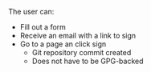 The user can:

- Fill out a form
- Receive an email with a link to sign
- Go to a page an click sign
  - Git repository commit created
  - Does not have to be GPG-backed
